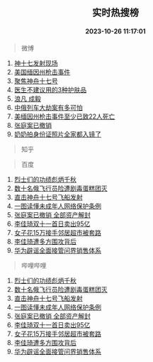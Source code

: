 <div align="center"><h2>实时热搜榜</h2><h4>2023-10-26 11:17:01</h4></div>

> 微博  

1. [神十七发射现场](https://s.weibo.com/weibo?q=%23%E7%A5%9E%E5%8D%81%E4%B8%83%E5%8F%91%E5%B0%84%E7%8E%B0%E5%9C%BA%23&t=31&band_rank=1&Refer=top)<br />
2. [美国缅因州枪击事件](https://s.weibo.com/weibo?q=%23%E7%BE%8E%E5%9B%BD%E7%BC%85%E5%9B%A0%E5%B7%9E%E6%9E%AA%E5%87%BB%E4%BA%8B%E4%BB%B6%23&t=31&band_rank=2&Refer=top)<br />
3. [聚焦神舟十七号](https://s.weibo.com/weibo?q=%23%E8%81%9A%E7%84%A6%E7%A5%9E%E8%88%9F%E5%8D%81%E4%B8%83%E5%8F%B7%23&t=31&band_rank=3&Refer=top)<br />
4. [医生不建议用的3种护肤品](https://s.weibo.com/weibo?q=%23%E5%8C%BB%E7%94%9F%E4%B8%8D%E5%BB%BA%E8%AE%AE%E7%94%A8%E7%9A%843%E7%A7%8D%E6%8A%A4%E8%82%A4%E5%93%81%23&t=31&band_rank=4&Refer=top)<br />
5. [浪凡 成毅](https://s.weibo.com/weibo?q=%E6%B5%AA%E5%87%A1%20%E6%88%90%E6%AF%85&t=31&band_rank=5&Refer=top)<br />
6. [中俄列车大劫案有多可怕](https://s.weibo.com/weibo?q=%23%E4%B8%AD%E4%BF%84%E5%88%97%E8%BD%A6%E5%A4%A7%E5%8A%AB%E6%A1%88%E6%9C%89%E5%A4%9A%E5%8F%AF%E6%80%95%23&t=31&band_rank=6&Refer=top)<br />
7. [美缅因州枪击事件至少已致22人死亡](https://s.weibo.com/weibo?q=%23%E7%BE%8E%E7%BC%85%E5%9B%A0%E5%B7%9E%E6%9E%AA%E5%87%BB%E4%BA%8B%E4%BB%B6%E8%87%B3%E5%B0%91%E5%B7%B2%E8%87%B422%E4%BA%BA%E6%AD%BB%E4%BA%A1%23&t=31&band_rank=7&Refer=top)<br />
8. [张庭案已撤销](https://s.weibo.com/weibo?q=%23%E5%BC%A0%E5%BA%AD%E6%A1%88%E5%B7%B2%E6%92%A4%E9%94%80%23&t=31&band_rank=8&Refer=top)<br />
9. [奶奶拍身份证照片全家都入镜了](https://s.weibo.com/weibo?q=%23%E5%A5%B6%E5%A5%B6%E6%8B%8D%E8%BA%AB%E4%BB%BD%E8%AF%81%E7%85%A7%E7%89%87%E5%85%A8%E5%AE%B6%E9%83%BD%E5%85%A5%E9%95%9C%E4%BA%86%23&t=31&band_rank=9&Refer=top)<br />

> 知乎  


> 百度  

1. [烈士们的功绩彪炳千秋](https://www.baidu.com/s?wd=%E7%83%88%E5%A3%AB%E4%BB%AC%E7%9A%84%E5%8A%9F%E7%BB%A9%E5%BD%AA%E7%82%B3%E5%8D%83%E7%A7%8B&sa=fyb_news&rsv_dl=fyb_news)<br />
2. [数十名俄飞行员险遭剧毒蛋糕团灭](https://www.baidu.com/s?wd=%E6%95%B0%E5%8D%81%E5%90%8D%E4%BF%84%E9%A3%9E%E8%A1%8C%E5%91%98%E9%99%A9%E9%81%AD%E5%89%A7%E6%AF%92%E8%9B%8B%E7%B3%95%E5%9B%A2%E7%81%AD&sa=fyb_news&rsv_dl=fyb_news)<br />
3. [直击神舟十七号飞船发射](https://www.baidu.com/s?wd=%E7%9B%B4%E5%87%BB%E7%A5%9E%E8%88%9F%E5%8D%81%E4%B8%83%E5%8F%B7%E9%A3%9E%E8%88%B9%E5%8F%91%E5%B0%84&sa=fyb_news&rsv_dl=fyb_news)<br />
4. [一图读懂未成年人网络保护条例](https://www.baidu.com/s?wd=%E4%B8%80%E5%9B%BE%E8%AF%BB%E6%87%82%E6%9C%AA%E6%88%90%E5%B9%B4%E4%BA%BA%E7%BD%91%E7%BB%9C%E4%BF%9D%E6%8A%A4%E6%9D%A1%E4%BE%8B&sa=fyb_news&rsv_dl=fyb_news)<br />
5. [张庭案已撤销 全部资产解封](https://www.baidu.com/s?wd=%E5%BC%A0%E5%BA%AD%E6%A1%88%E5%B7%B2%E6%92%A4%E9%94%80+%E5%85%A8%E9%83%A8%E8%B5%84%E4%BA%A7%E8%A7%A3%E5%B0%81&sa=fyb_news&rsv_dl=fyb_news)<br />
6. [李佳琦双十一首日卖出95亿](https://www.baidu.com/s?wd=%E6%9D%8E%E4%BD%B3%E7%90%A6%E5%8F%8C%E5%8D%81%E4%B8%80%E9%A6%96%E6%97%A5%E5%8D%96%E5%87%BA95%E4%BA%BF&sa=fyb_news&rsv_dl=fyb_news)<br />
7. [女子花15万接手邻居超市被套路](https://www.baidu.com/s?wd=%E5%A5%B3%E5%AD%90%E8%8A%B115%E4%B8%87%E6%8E%A5%E6%89%8B%E9%82%BB%E5%B1%85%E8%B6%85%E5%B8%82%E8%A2%AB%E5%A5%97%E8%B7%AF&sa=fyb_news&rsv_dl=fyb_news)<br />
8. [李佳琦遭多方围攻背后](https://www.baidu.com/s?wd=%E6%9D%8E%E4%BD%B3%E7%90%A6%E9%81%AD%E5%A4%9A%E6%96%B9%E5%9B%B4%E6%94%BB%E8%83%8C%E5%90%8E&sa=fyb_news&rsv_dl=fyb_news)<br />
9. [华为辟谣全面接管问界销售体系](https://www.baidu.com/s?wd=%E5%8D%8E%E4%B8%BA%E8%BE%9F%E8%B0%A3%E5%85%A8%E9%9D%A2%E6%8E%A5%E7%AE%A1%E9%97%AE%E7%95%8C%E9%94%80%E5%94%AE%E4%BD%93%E7%B3%BB&sa=fyb_news&rsv_dl=fyb_news)<br />

> 哔哩哔哩  

1. [烈士们的功绩彪炳千秋](https://www.baidu.com/s?wd=%E7%83%88%E5%A3%AB%E4%BB%AC%E7%9A%84%E5%8A%9F%E7%BB%A9%E5%BD%AA%E7%82%B3%E5%8D%83%E7%A7%8B&sa=fyb_news&rsv_dl=fyb_news)<br />
2. [数十名俄飞行员险遭剧毒蛋糕团灭](https://www.baidu.com/s?wd=%E6%95%B0%E5%8D%81%E5%90%8D%E4%BF%84%E9%A3%9E%E8%A1%8C%E5%91%98%E9%99%A9%E9%81%AD%E5%89%A7%E6%AF%92%E8%9B%8B%E7%B3%95%E5%9B%A2%E7%81%AD&sa=fyb_news&rsv_dl=fyb_news)<br />
3. [直击神舟十七号飞船发射](https://www.baidu.com/s?wd=%E7%9B%B4%E5%87%BB%E7%A5%9E%E8%88%9F%E5%8D%81%E4%B8%83%E5%8F%B7%E9%A3%9E%E8%88%B9%E5%8F%91%E5%B0%84&sa=fyb_news&rsv_dl=fyb_news)<br />
4. [一图读懂未成年人网络保护条例](https://www.baidu.com/s?wd=%E4%B8%80%E5%9B%BE%E8%AF%BB%E6%87%82%E6%9C%AA%E6%88%90%E5%B9%B4%E4%BA%BA%E7%BD%91%E7%BB%9C%E4%BF%9D%E6%8A%A4%E6%9D%A1%E4%BE%8B&sa=fyb_news&rsv_dl=fyb_news)<br />
5. [张庭案已撤销 全部资产解封](https://www.baidu.com/s?wd=%E5%BC%A0%E5%BA%AD%E6%A1%88%E5%B7%B2%E6%92%A4%E9%94%80+%E5%85%A8%E9%83%A8%E8%B5%84%E4%BA%A7%E8%A7%A3%E5%B0%81&sa=fyb_news&rsv_dl=fyb_news)<br />
6. [李佳琦双十一首日卖出95亿](https://www.baidu.com/s?wd=%E6%9D%8E%E4%BD%B3%E7%90%A6%E5%8F%8C%E5%8D%81%E4%B8%80%E9%A6%96%E6%97%A5%E5%8D%96%E5%87%BA95%E4%BA%BF&sa=fyb_news&rsv_dl=fyb_news)<br />
7. [女子花15万接手邻居超市被套路](https://www.baidu.com/s?wd=%E5%A5%B3%E5%AD%90%E8%8A%B115%E4%B8%87%E6%8E%A5%E6%89%8B%E9%82%BB%E5%B1%85%E8%B6%85%E5%B8%82%E8%A2%AB%E5%A5%97%E8%B7%AF&sa=fyb_news&rsv_dl=fyb_news)<br />
8. [李佳琦遭多方围攻背后](https://www.baidu.com/s?wd=%E6%9D%8E%E4%BD%B3%E7%90%A6%E9%81%AD%E5%A4%9A%E6%96%B9%E5%9B%B4%E6%94%BB%E8%83%8C%E5%90%8E&sa=fyb_news&rsv_dl=fyb_news)<br />
9. [华为辟谣全面接管问界销售体系](https://www.baidu.com/s?wd=%E5%8D%8E%E4%B8%BA%E8%BE%9F%E8%B0%A3%E5%85%A8%E9%9D%A2%E6%8E%A5%E7%AE%A1%E9%97%AE%E7%95%8C%E9%94%80%E5%94%AE%E4%BD%93%E7%B3%BB&sa=fyb_news&rsv_dl=fyb_news)<br />
